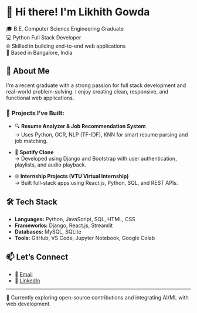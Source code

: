 # 👋 Hi there! I'm Likhith Gowda

🎓 B.E. Computer Science Engineering Graduate  
💻 Python Full Stack Developer  
🌐 Skilled in building end-to-end web applications  
📍 Based in Bangalore, India  

## 🚀 About Me
I'm a recent graduate with a strong passion for full stack development and real-world problem-solving. I enjoy creating clean, responsive, and functional web applications.

### 🧠 Projects I’ve Built:
- 🔍 **Resume Analyzer & Job Recommendation System**  
  → Uses Python, OCR, NLP (TF-IDF), KNN for smart resume parsing and job matching.

- 🎵 **Spotify Clone**  
  → Developed using Django and Bootstrap with user authentication, playlists, and audio playback.

- 🌐 **Internship Projects (VTU Virtual Internship)**  
  → Built full-stack apps using React.js, Python, SQL, and REST APIs.

## 🛠️ Tech Stack
- **Languages:** Python, JavaScript, SQL, HTML, CSS  
- **Frameworks:** Django, React.js, Streamlit  
- **Databases:** MySQL, SQLite  
- **Tools:** GitHub, VS Code, Jupyter Notebook, Google Colab

## 📫 Let’s Connect
- 📧 [Email](mailto:likhithgowda88923@gmail.com)  
- 🔗 [LinkedIn](https://www.linkedin.com/in/likhith-gowda-18b319311)

---

🌱 Currently exploring open-source contributions and integrating AI/ML with web development.


<!--
**likhith0410/likhith0410** is a ✨ _special_ ✨ repository because its `README.md` (this file) appears on your GitHub profile.

Here are some ideas to get you started:

- 🔭 I’m currently working on ...
- 🌱 I’m currently learning ...
- 👯 I’m looking to collaborate on ...
- 🤔 I’m looking for help with ...
- 💬 Ask me about ...
- 📫 How to reach me: ...
- 😄 Pronouns: ...
- ⚡ Fun fact: ...
-->
